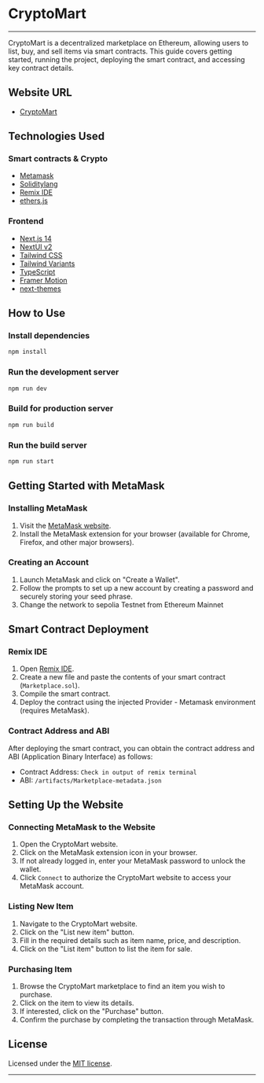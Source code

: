 # CryptoMart

---

CryptoMart is a decentralized marketplace on Ethereum, allowing users to list, buy, and sell items via smart contracts. This guide covers getting started, running the project, deploying the smart contract, and accessing key contract details.

## Website URL

- [CryptoMart](https://decentralized-ethereum-marketplace-kzol3quexa-uc.a.run.app/)

## Technologies Used

### Smart contracts & Crypto

- [Metamask](https://metamask.io/)
- [Soliditylang](https://soliditylang.org/)
- [Remix IDE](https://remix.ethereum.org/)
- [ethers.js](https://docs.ethers.org/v5/)

### Frontend

- [Next.js 14](https://nextjs.org/docs/getting-started)
- [NextUI v2](https://nextui.org/)
- [Tailwind CSS](https://tailwindcss.com/)
- [Tailwind Variants](https://tailwind-variants.org)
- [TypeScript](https://www.typescriptlang.org/)
- [Framer Motion](https://www.framer.com/motion/)
- [next-themes](https://github.com/pacocoursey/next-themes)

## How to Use

### Install dependencies

```bash
npm install
```

### Run the development server

```bash
npm run dev
```

### Build for production server

```bash
npm run build
```

### Run the build server

```bash
npm run start
```

## Getting Started with MetaMask

### Installing MetaMask

1. Visit the [MetaMask website](https://metamask.io/).
2. Install the MetaMask extension for your browser (available for Chrome, Firefox, and other major browsers).

### Creating an Account

1. Launch MetaMask and click on "Create a Wallet".
2. Follow the prompts to set up a new account by creating a password and securely storing your seed phrase.
3. Change the network to sepolia Testnet from Ethereum Mainnet

## Smart Contract Deployment

### Remix IDE

1. Open [Remix IDE](https://remix.ethereum.org/).
2. Create a new file and paste the contents of your smart contract (`Marketplace.sol`).
3. Compile the smart contract.
4. Deploy the contract using the injected Provider - Metamask environment (requires MetaMask).

### Contract Address and ABI

After deploying the smart contract, you can obtain the contract address and ABI (Application Binary Interface) as follows:

- Contract Address: `Check in output of remix terminal`
- ABI: `/artifacts/Marketplace-metadata.json`

## Setting Up the Website

### Connecting MetaMask to the Website

1. Open the CryptoMart website.
2. Click on the MetaMask extension icon in your browser.
3. If not already logged in, enter your MetaMask password to unlock the wallet.
4. Click `Connect` to authorize the CryptoMart website to access your MetaMask account.

### Listing New Item

1. Navigate to the CryptoMart website.
2. Click on the "List new item" button.
3. Fill in the required details such as item name, price, and description.
4. Click on the "List item" button to list the item for sale.

### Purchasing Item

1. Browse the CryptoMart marketplace to find an item you wish to purchase.
2. Click on the item to view its details.
3. If interested, click on the "Purchase" button.
4. Confirm the purchase by completing the transaction through MetaMask.

## License

Licensed under the [MIT license](https://github.com/sriram-boddeda/decentralized-ethereum-marketplace/blob/main/LICENSE).

---

